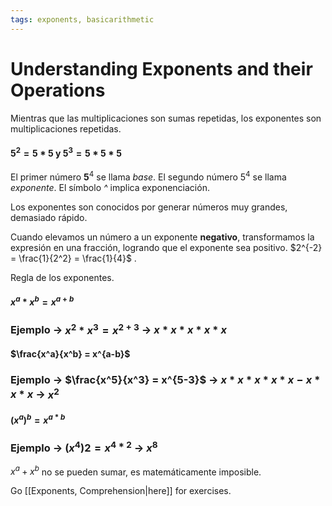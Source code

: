 ```yaml
---
tags: exponents, basicarithmetic
---
```


# Understanding Exponents and their Operations

Mientras que las multiplicaciones son sumas repetidas, los exponentes son multiplicaciones repetidas.
####  $5^2 = 5*5$ y $5^3 = 5*5*5$

El primer número **5**$^4$ se llama _base_.
El segundo número 5$^4$ se llama _exponente_.
El símbolo _^_ implica exponenciación.

Los exponentes son conocidos por generar números muy grandes, demasiado rápido.

Cuando elevamos un número a un exponente **negativo**, transformamos la expresión en una fracción, logrando que el exponente sea positivo. $2^{-2} = \frac{1}{2^2} = \frac{1}{4}$ .

Regla de los exponentes. 
#### $x^a * x^b = x^{a + b}$
### Ejemplo -> $x^2 * x^3 = x^{2+3}$ -> $x*x*x*x*x$

#### $\frac{x^a}{x^b} = x^{a-b}$
### Ejemplo -> $\frac{x^5}{x^3} = x^{5-3}$ -> $x*x*x*x*x - x*x*x$ -> $x^2$

#### $(x^a)^b = x^{a*b}$
### Ejemplo -> $(x^4)2 = x^{4*2}$ -> $x^8$

$x^a + x^b$ no se pueden sumar, es matemáticamente imposible.

Go [[Exponents, Comprehension|here]] for exercises.






